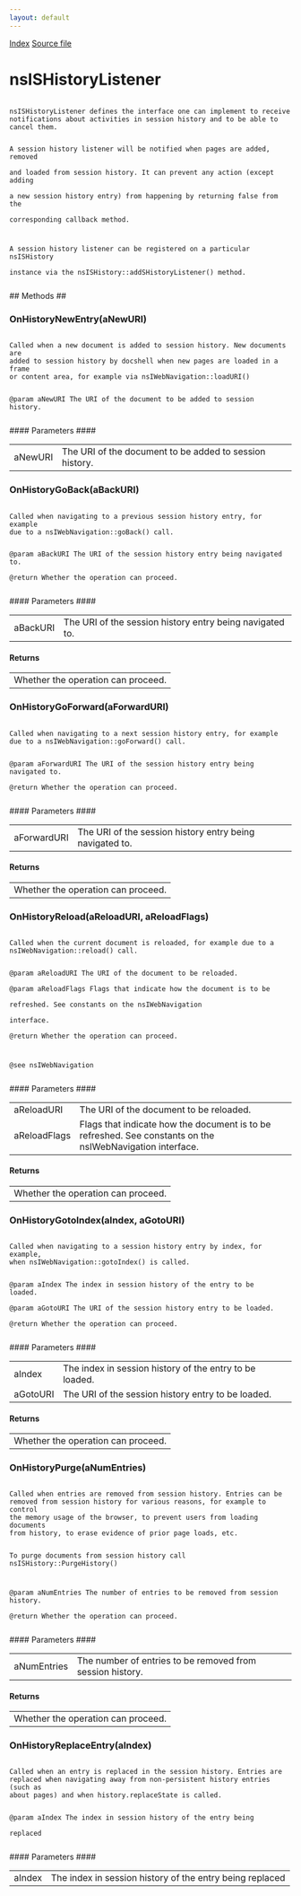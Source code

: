 ```yaml
---
layout: default
---
```

<div id='links'><a href="../index.html">Index</a>
<a href="http://dxr.mozilla.org/mozilla-central/source/docshell/shistory/public/nsISHistoryListener.idl">Source file</a>
</div>

# nsISHistoryListener #
<code>  
nsISHistoryListener defines the interface one can implement to receive  
notifications about activities in session history and to be able to  
cancel them.  
  
A session history listener will be notified when pages are added, removed  
and loaded from session history. It can prevent any action (except adding  
a new session history entry) from happening by returning false from the  
corresponding callback method.  
  
A session history listener can be registered on a particular nsISHistory  
instance via the nsISHistory::addSHistoryListener() method.  
  
</code>
## Methods ##

### OnHistoryNewEntry(aNewURI) ###
<code>  
Called when a new document is added to session history. New documents are  
added to session history by docshell when new pages are loaded in a frame  
or content area, for example via nsIWebNavigation::loadURI()  
  
@param aNewURI     The URI of the document to be added to session history.  
  
</code>
#### Parameters ####

<table>

<tr>
<td>aNewURI</td>
<td>The URI of the document to be added to session history.  
</td>
</tr>

</table>

### OnHistoryGoBack(aBackURI) ###
<code>  
Called when navigating to a previous session history entry, for example  
due to a nsIWebNavigation::goBack() call.  
  
@param aBackURI    The URI of the session history entry being navigated to.  
@return            Whether the operation can proceed.  
  
</code>
#### Parameters ####

<table>

<tr>
<td>aBackURI</td>
<td>The URI of the session history entry being navigated to.  
</td>
</tr>

</table>

#### Returns ####

<table>

<tr>
<td>Whether the operation can proceed.  
</td>
</tr>

</table>

### OnHistoryGoForward(aForwardURI) ###
<code>  
Called when navigating to a next session history entry, for example  
due to a nsIWebNavigation::goForward() call.  
  
@param aForwardURI   The URI of the session history entry being navigated to.  
@return              Whether the operation can proceed.  
  
</code>
#### Parameters ####

<table>

<tr>
<td>aForwardURI</td>
<td>The URI of the session history entry being navigated to.  
</td>
</tr>

</table>

#### Returns ####

<table>

<tr>
<td>Whether the operation can proceed.  
</td>
</tr>

</table>

### OnHistoryReload(aReloadURI, aReloadFlags) ###
<code>   
Called when the current document is reloaded, for example due to a  
nsIWebNavigation::reload() call.  
  
@param aReloadURI    The URI of the document to be reloaded.  
@param aReloadFlags  Flags that indicate how the document is to be   
                     refreshed. See constants on the nsIWebNavigation  
                     interface.  
@return              Whether the operation can proceed.  
  
@see  nsIWebNavigation  
  
</code>
#### Parameters ####

<table>

<tr>
<td>aReloadURI</td>
<td>The URI of the document to be reloaded.  
</td>
</tr>

<tr>
<td>aReloadFlags</td>
<td>Flags that indicate how the document is to be   
                     refreshed. See constants on the nsIWebNavigation  
                     interface.  
</td>
</tr>

</table>

#### Returns ####

<table>

<tr>
<td>Whether the operation can proceed.  
</td>
</tr>

</table>

### OnHistoryGotoIndex(aIndex, aGotoURI) ###
<code>  
Called when navigating to a session history entry by index, for example,  
when nsIWebNavigation::gotoIndex() is called.  
  
@param aIndex        The index in session history of the entry to be loaded.  
@param aGotoURI      The URI of the session history entry to be loaded.  
@return              Whether the operation can proceed.  
  
</code>
#### Parameters ####

<table>

<tr>
<td>aIndex</td>
<td>The index in session history of the entry to be loaded.  
</td>
</tr>

<tr>
<td>aGotoURI</td>
<td>The URI of the session history entry to be loaded.  
</td>
</tr>

</table>

#### Returns ####

<table>

<tr>
<td>Whether the operation can proceed.  
</td>
</tr>

</table>

### OnHistoryPurge(aNumEntries) ###
<code>  
Called when entries are removed from session history. Entries can be  
removed from session history for various reasons, for example to control  
the memory usage of the browser, to prevent users from loading documents  
from history, to erase evidence of prior page loads, etc.  
  
To purge documents from session history call nsISHistory::PurgeHistory()  
  
@param aNumEntries   The number of entries to be removed from session history.  
@return              Whether the operation can proceed.  
  
</code>
#### Parameters ####

<table>

<tr>
<td>aNumEntries</td>
<td>The number of entries to be removed from session history.  
</td>
</tr>

</table>

#### Returns ####

<table>

<tr>
<td>Whether the operation can proceed.  
</td>
</tr>

</table>

### OnHistoryReplaceEntry(aIndex) ###
<code>  
Called when an entry is replaced in the session history. Entries are  
replaced when navigating away from non-persistent history entries (such as  
about pages) and when history.replaceState is called.  
  
@param aIndex        The index in session history of the entry being  
                      replaced  
  
</code>
#### Parameters ####

<table>

<tr>
<td>aIndex</td>
<td>The index in session history of the entry being  
                      replaced  
</td>
</tr>

</table>
